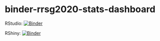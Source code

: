 # binder-rrsg2020-stats-dashboard

RStudio: [![Binder](https://mybinder.org/badge_logo.svg)](https://mybinder.org/v2/gh/jvelazquez-reyes/binder-rrsg2020-stats-dashboard/main?urlpath=rstudio)

RShiny: [![Binder](https://mybinder.org/badge_logo.svg)](https://mybinder.org/v2/gh/jvelazquez-reyes/binder-rrsg2020-stats-dashboard/main?urlpath=shiny/ShinyDashboard/)
